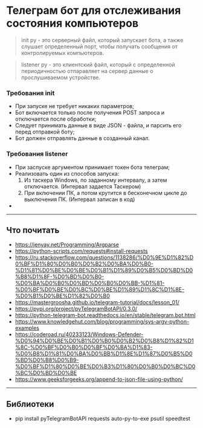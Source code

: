 # Телеграм бот для отслеживания состояния компьютеров

> init py - это серверный файл, который запускает бота,
> а также слушает определенный порт, чтобы получать сообщения
> от контролируемых компьютеров.

> listener py - это клиентский файл, который с определенной
> периодичностью отпаравляет на сервер данные о прослушиваемом устройстве.

### Требования init

- При запуске не требует никаких параметров;
- Бот включается только после получения POST запроса и отключается после обработки;
- Следует принимать данные в виде JSON - файла, и парсить его перед отправкой боту;
- Бот должен отправлять данные в созданный канал.

### Требования listener

- При заспуске аргументом принимает токен бота телеграм;
- Реализовать один из способов запуска:
  1. Из таскера Windows, по заданному интервалу, а затем отключается. (Интервал задается Таскером)
  2. При включении ПК, а потом крутится в бесконечном цикле до выключения ПК. (Интервал записан в код)
-

---

## Что почитать

- https://jenyay.net/Programming/Argparse
- https://python-scripts.com/requests#install-requests
- https://ru.stackoverflow.com/questions/1138286/%D0%9E%D1%82%D0%BF%D1%80%D0%B0%D0%B2%D0%BA%D0%B0-%D1%81%D0%BE%D0%BE%D0%B1%D1%89%D0%B5%D0%BD%D0%B8%D1%8F-%D0%BD%D0%B0-%D0%BA%D0%B0%D0%BD%D0%B0%D0%BB-%D1%81-%D0%BF%D0%BE%D0%BC%D0%BE%D1%89%D1%8C%D1%8E-%D0%B1%D0%BE%D1%82%D0%B0
- https://mastergroosha.github.io/telegram-tutorial/docs/lesson_01/
- https://pypi.org/project/pyTelegramBotAPI/0.3.0/
- https://python-telegram-bot.readthedocs.io/en/stable/telegram.bot.html
- https://www.knowledgehut.com/blog/programming/sys-argv-python-examples
- https://coderoad.ru/40233123/Windows-Defender-%D0%94%D0%BE%D0%B1%D0%B0%D0%B2%D0%B8%D1%82%D1%8C-%D0%BF%D0%B0%D0%BF%D0%BA%D1%83-%D0%B8%D1%81%D0%BA%D0%BB%D1%8E%D1%87%D0%B5%D0%BD%D0%B8%D0%B9-%D0%BF%D1%80%D0%BE%D0%B3%D1%80%D0%B0%D0%BC%D0%BC%D0%BD%D0%BE
- https://www.geeksforgeeks.org/append-to-json-file-using-python/

---
## Библиотеки

- pip install pyTelegramBotAPI requests auto-py-to-exe psutil speedtest
